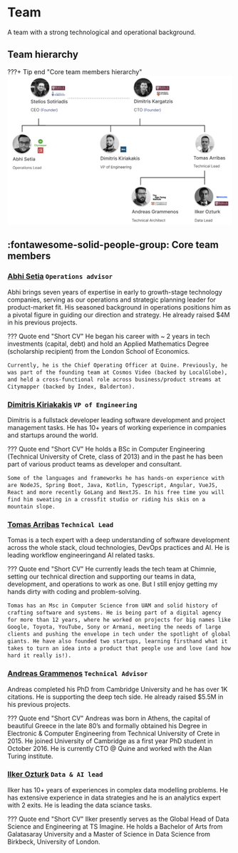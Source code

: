 # Team

A team with a strong technological and operational background.

## Team hierarchy

???+ Tip end "Core team members hierarchy"
    <img src="../assets/images/hierarchy.png" alt="Stelios"/>

## :fontawesome-solid-people-group: Core team members

### <a href="https://linkedin.com/in/abhis23" target="_blank"> Abhi Setia</a> `Operations advisor`

Abhi brings seven years of expertise in early to growth-stage technology companies, serving as our operations and strategic planning leader for product-market fit. His seasoned background in operations positions him as a pivotal figure in guiding our direction and strategy. He already raised $4M in his previous projects.

??? Quote end "Short CV"
    He began his career with ~ 2 years in tech investments (capital, debt) 
    and hold an Applied Mathematics Degree (scholarship recipient) from 
    the London School of Economics.
    
    Currently, he is the Chief Operating Officer at Quine. Previously, he was part of the founding team at Cosmos Video (backed by LocalGlobe), and held a cross-functional role across business/product streams at Citymapper (backed by Index, Balderton). 


### <a href="https://www.linkedin.com/in/kiriakakis/" target="_blank"> Dimitris Kiriakakis</a> `VP of Engineering`

Dimitris is a fullstack developer leading software development and project management tasks. He has 10+ years of working experience in companies and startups around the world. 

??? Quote end "Short CV"
    He holds a BSc in Computer Engineering (Technical University of Crete, class of 2013) and in the past he has been part of various product teams as developer and consultant.

    Some of the languages and frameworks he has hands-on experience with are NodeJS, Spring Boot, Java, Kotlin, Typescript, Angular, VueJS, React and more recently GoLang and NextJS. In his free time you will find him sweating in a crossfit studio or riding his skis on a mountain slope.

###  <a href="https://www.linkedin.com/in/tomups" target="_blank"> Tomas Arribas</a> `Technical Lead`

Tomas is a tech expert with a deep understanding of software development across the whole stack, cloud technologies, DevOps practices and AI. He is leading workflow engineeringand AI related tasks.

??? Quote end "Short CV"
    He currently leads the tech team at Chimnie, setting our technical direction and supporting our teams in data, development, and operations to work as one. But I still enjoy getting my hands dirty with coding and problem-solving.

    Tomas has an Msc in Computer Science from UAM and solid history of crafting software and systems. He is being part of a digital agency for more than 12 years, where he worked on projects for big names like Google, Toyota, YouTube, Sony or Armani, meeting the needs of large clients and pushing the envelope in tech under the spotlight of global giants. He have also founded two startups, learning firsthand what it takes to turn an idea into a product that people use and love (and how hard it really is!).

###  <a href="https://www.turing.ac.uk/people/former-doctoral-students/andreas-grammenos" target="_blank"> Andreas Grammenos</a> `Technical Advisor`

Andreas completed his PhD from Cambridge University and he has over 1K citations. He is supporting the deep tech side. He already raised $5.5M in his previous projects.

??? Quote end "Short CV"
    Andreas was born in Athens, the capital of beautiful Greece in the late 80’s and formally obtained his Degree in Electronic & Computer Engineering from Technical University of Crete in 2015. He joined University of Cambridge as a first year PhD student in October 2016. He is currently CTO @ Quine and worked with the Alan Turing institute. 

### <a href="https://www.linkedin.com/in/iozturk/" target="_blank"> Ilker Ozturk</a> `Data & AI lead`

Ilker has 10+ years of experiences in complex data modelling problems. He has extensive experience in data strategies and he is an analytics expert with 2 exits. He is leading the data sciance tasks.

??? Quote end "Short CV"
    Ilker presently serves as the Global Head of Data Science and Engineering at TS Imagine. He holds a Bachelor of Arts from Galatasaray University and a Master of Science in Data Science from Birkbeck, University of London.
